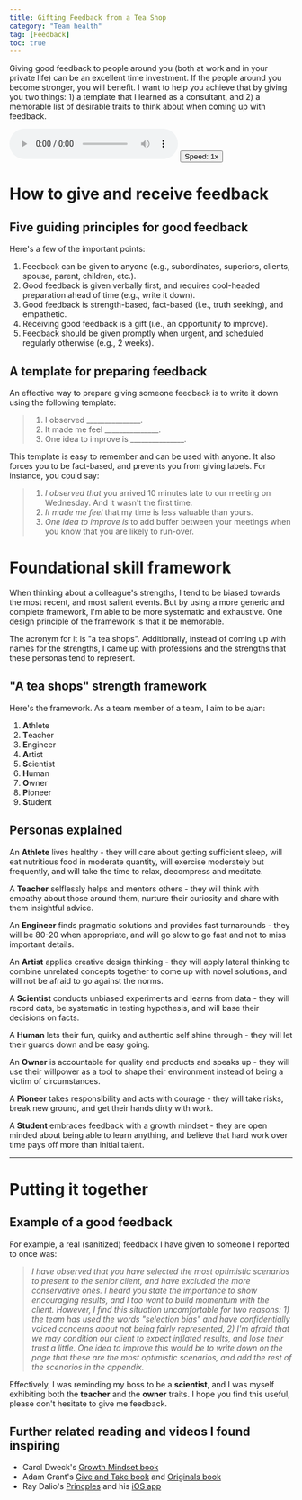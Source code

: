 ```yaml
---
title: Gifting Feedback from a Tea Shop
category: "Team health"
tag: [Feedback]
toc: true
---
```


Giving good feedback to people around you (both at work and in your private life) can be an excellent time investment. If the people around you become stronger, you will benefit. I want to help you achieve that by giving you two things: 1) a template that I learned as a consultant, and 2) a memorable list of desirable traits to think about when coming up with feedback.

<span><audio id="myAudio" controls>
    <source src="/assets/audio/gifting-feedback.ogg" type="audio/ogg">
    <source src="/assets/audio/gifting-feedback.mp3" type="audio/mpeg">
  </audio>
  <button class="btn btn--small" id="video-player-playback-rate-control" style="border-color=none !important;border-collapse: separate !important;">Speed: <span id="current-rate">1</span>x</button></span>

# How to give and receive feedback

## Five guiding principles for good feedback

Here's a few of the important points:

1. Feedback can be given to anyone (e.g., subordinates, superiors, clients, spouse, parent, children, etc.).
2. Good feedback is given verbally first, and requires cool-headed preparation ahead of time (e.g., write it down).
3. Good feedback is strength-based, fact-based (i.e., truth seeking), and empathetic.
4. Receiving good feedback is a gift (i.e., an opportunity to improve).
5. Feedback should be given promptly when urgent, and scheduled regularly otherwise (e.g., 2 weeks).

## A template for preparing feedback

An effective way to prepare giving someone feedback is to write it down using the following template:

> 1. I observed _______________.
> 2. It made me feel _______________.
> 3. One idea to improve is _______________.

This template is easy to remember and can be used with anyone. It also forces you to be fact-based, and prevents you from giving labels. For instance, you could say:

> 1. *I observed that* you arrived 10 minutes late to our meeting on Wednesday. And it wasn't the first time.
> 2. *It made me feel* that my time is less valuable than yours.
> 3. *One idea to improve is* to add buffer between your meetings when you know that you are likely to run-over.

# Foundational skill framework

When thinking about a colleague's strengths, I tend to be biased towards the most recent, and most salient events. But by using a more generic and complete framework, I'm able to be more systematic and exhaustive. One design principle of the framework is that it be memorable.

The acronym for it is "a tea shops". Additionally, instead of coming up with names for the strengths, I came up with professions and the strengths that these personas tend to represent.

## "A tea shops" strength framework

Here's the framework. As a team member of a team, I aim to be a/an:

1. **A**thlete
2. **T**eacher
3. **E**ngineer
4. **A**rtist
5. **S**cientist
6. **H**uman
7. **O**wner
8. **P**ioneer
9. **S**tudent

## Personas explained

An **Athlete** lives healthy - they will care about getting sufficient sleep, will eat nutritious food in moderate quantity, will exercise moderately but frequently, and will take the time to relax, decompress and meditate.

A **Teacher** selflessly helps and mentors others - they will think with empathy about those around them, nurture their curiosity and share with them insightful advice.

An **Engineer** finds pragmatic solutions and provides fast turnarounds - they will be 80-20 when appropriate, and will go slow to go fast and not to miss important details.

An **Artist** applies creative design thinking - they will apply lateral thinking to combine unrelated concepts together to come up with novel solutions, and will not be afraid to go against the norms.

A **Scientist** conducts unbiased experiments and learns from data - they will record data, be systematic in testing hypothesis, and will base their decisions on facts.

A **Human** lets their fun, quirky and authentic self shine through - they will let their guards down and be easy going.

An **Owner** is accountable for quality end products and speaks up - they will use their willpower as a tool to shape their environment instead of being a victim of circumstances.

A **Pioneer** takes responsibility and acts with courage - they will take risks, break new ground, and get their hands dirty with work.

A **Student** embraces feedback with a growth mindset - they are open minded about being able to learn anything, and believe that hard work over time pays off more than initial talent.

------------

# Putting it together

## Example of a good feedback

For example, a real (sanitized) feedback I have given to someone I reported to once was:

> *I have observed that you have selected the most optimistic scenarios to present to the senior client, and have excluded the more conservative ones. I heard you state the importance to show encouraging results, and I too want to build momentum with the client. However, I find this situation uncomfortable for two reasons: 1) the team has used the words "selection bias" and have confidentially voiced concerns about not being fairly represented, 2) I'm afraid that we may condition our client to expect inflated results, and lose their trust a little. One idea to improve this would be to write down on the page that these are the most optimistic scenarios, and add the rest of the scenarios in the appendix.*

Effectively, I was reminding my boss to be a **scientist**, and I was myself exhibiting both the **teacher** and the **owner** traits. I hope you find this useful, please don't hesitate to give me feedback.

## Further related reading and videos I found inspiring

+ Carol Dweck's [Growth Mindset book](https://amzn.to/2XiNqBB)
+ Adam Grant's [Give and Take book](https://amzn.to/2IN1Xwg) and [Originals book](https://amzn.to/2Knp7wq)
+ Ray Dalio's [Princples](https://amzn.to/2XhS17a) and his [iOS app](https://www.principles.com/principles-in-action/)
